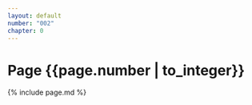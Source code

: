 ```yaml
---
layout: default
number: "002"
chapter: 0
---
```


# Page {{page.number | to_integer}}
{% include page.md %}
